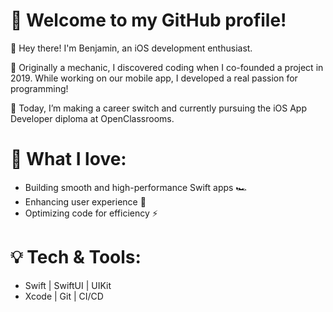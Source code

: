 # 🚀 Welcome to my GitHub profile!
👋 Hey there! I'm Benjamin, an iOS development enthusiast.

🔧 Originally a mechanic, I discovered coding when I co-founded a project in 2019. While working on our mobile app, I developed a real passion for programming!

📱 Today, I’m making a career switch and currently pursuing the iOS App Developer diploma at OpenClassrooms.

# 🚀 What I love:

- Building smooth and high-performance Swift apps 🏎️
- Enhancing user experience 🎨
- Optimizing code for efficiency ⚡

# 💡 Tech & Tools:

- Swift | SwiftUI | UIKit
- Xcode | Git | CI/CD
